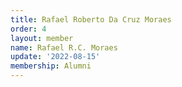 ```yaml
---
title: Rafael Roberto Da Cruz Moraes
order: 4
layout: member
name: Rafael R.C. Moraes
update: '2022-08-15'
membership: Alumni
---
```


